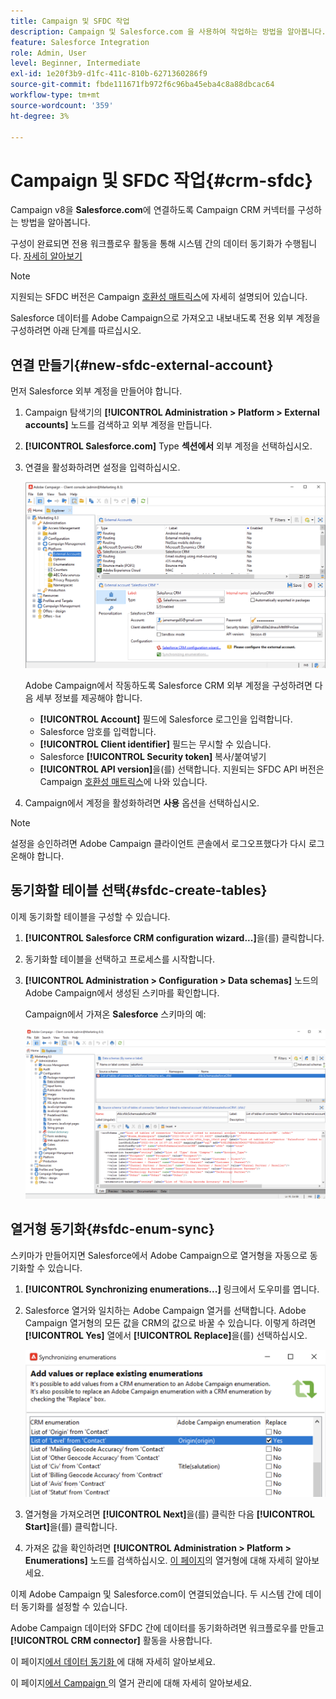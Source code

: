 ```yaml
---
title: Campaign 및 SFDC 작업
description: Campaign 및 Salesforce.com 을 사용하여 작업하는 방법을 알아봅니다.
feature: Salesforce Integration
role: Admin, User
level: Beginner, Intermediate
exl-id: 1e20f3b9-d1fc-411c-810b-6271360286f9
source-git-commit: fbde111671fb972f6c96ba45eba4c8a88dbcac64
workflow-type: tm+mt
source-wordcount: '359'
ht-degree: 3%

---
```


# Campaign 및 SFDC 작업{#crm-sfdc}

Campaign v8을 **Salesforce.com**&#x200B;에 연결하도록 Campaign CRM 커넥터를 구성하는 방법을 알아봅니다.

구성이 완료되면 전용 워크플로우 활동을 통해 시스템 간의 데이터 동기화가 수행됩니다. [자세히 알아보기](crm-data-sync.md)

>[!NOTE]
>
>지원되는 SFDC 버전은 Campaign [호환성 매트릭스](../start/compatibility-matrix.md)에 자세히 설명되어 있습니다.

Salesforce 데이터를 Adobe Campaign으로 가져오고 내보내도록 전용 외부 계정을 구성하려면 아래 단계를 따르십시오.

## 연결 만들기{#new-sfdc-external-account}

먼저 Salesforce 외부 계정을 만들어야 합니다.

1. Campaign 탐색기의 **[!UICONTROL Administration > Platform > External accounts]** 노드를 검색하고 외부 계정을 만듭니다.
1. **[!UICONTROL Salesforce.com]** Type **섹션에서** 외부 계정을 선택하십시오.
1. 연결을 활성화하려면 설정을 입력하십시오.

   ![](assets/sfdc-external-account.png)

   Adobe Campaign에서 작동하도록 Salesforce CRM 외부 계정을 구성하려면 다음 세부 정보를 제공해야 합니다.

   * **[!UICONTROL Account]** 필드에 Salesforce 로그인을 입력합니다.
   * Salesforce 암호를 입력합니다.
   * **[!UICONTROL Client identifier]** 필드는 무시할 수 있습니다.
   * Salesforce **[!UICONTROL Security token]** 복사/붙여넣기
   * **[!UICONTROL API version]**&#x200B;을(를) 선택합니다. 지원되는 SFDC API 버전은 Campaign [호환성 매트릭스](../start/compatibility-matrix.md)에 나와 있습니다.

1. Campaign에서 계정을 활성화하려면 **사용** 옵션을 선택하십시오.

>[!NOTE]
>
>설정을 승인하려면 Adobe Campaign 클라이언트 콘솔에서 로그오프했다가 다시 로그온해야 합니다.

## 동기화할 테이블 선택{#sfdc-create-tables}

이제 동기화할 테이블을 구성할 수 있습니다.

1. **[!UICONTROL Salesforce CRM configuration wizard...]**&#x200B;을(를) 클릭합니다.
1. 동기화할 테이블을 선택하고 프로세스를 시작합니다.
1. **[!UICONTROL Administration > Configuration > Data schemas]** 노드의 Adobe Campaign에서 생성된 스키마를 확인합니다.

   Campaign에서 가져온 **Salesforce** 스키마의 예:

   ![](assets/sfdc-schemas.png)

## 열거형 동기화{#sfdc-enum-sync}

스키마가 만들어지면 Salesforce에서 Adobe Campaign으로 열거형을 자동으로 동기화할 수 있습니다.

1. **[!UICONTROL Synchronizing enumerations...]** 링크에서 도우미를 엽니다.
1. Salesforce 열거와 일치하는 Adobe Campaign 열거를 선택합니다.
Adobe Campaign 열거형의 모든 값을 CRM의 값으로 바꿀 수 있습니다. 이렇게 하려면 **[!UICONTROL Yes]** 열에서 **[!UICONTROL Replace]**&#x200B;을(를) 선택하십시오.

   ![](assets/sfdc-enum.png)

1. 열거형을 가져오려면 **[!UICONTROL Next]**&#x200B;을(를) 클릭한 다음 **[!UICONTROL Start]**&#x200B;을(를) 클릭합니다.

1. 가져온 값을 확인하려면 **[!UICONTROL Administration > Platform > Enumerations]** 노드를 검색하십시오. [이 페이지](../config/ui-settings.md#enumerations)의 열거형에 대해 자세히 알아보세요.

이제 Adobe Campaign 및 Salesforce.com이 연결되었습니다. 두 시스템 간에 데이터 동기화를 설정할 수 있습니다.

Adobe Campaign 데이터와 SFDC 간에 데이터를 동기화하려면 워크플로우를 만들고 **[!UICONTROL CRM connector]** 활동을 사용합니다.

이 페이지[에서 데이터 동기화 &#x200B;](crm-data-sync.md)에 대해 자세히 알아보세요.

이 페이지[에서 Campaign &#x200B;](../dev/enumerations.md)의 열거 관리에 대해 자세히 알아보세요.
